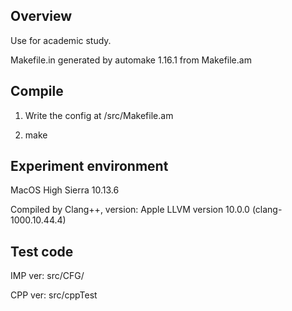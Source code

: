 ## Overview

Use for academic study.

Makefile.in generated by automake 1.16.1 from Makefile.am

## Compile 

1. Write the config at /src/Makefile.am

2. make 


## Experiment environment

MacOS High Sierra 10.13.6

Compiled by Clang++, version: Apple LLVM version 10.0.0 (clang-1000.10.44.4)

## Test code 

IMP ver: src/CFG/ 

CPP ver: src/cppTest
